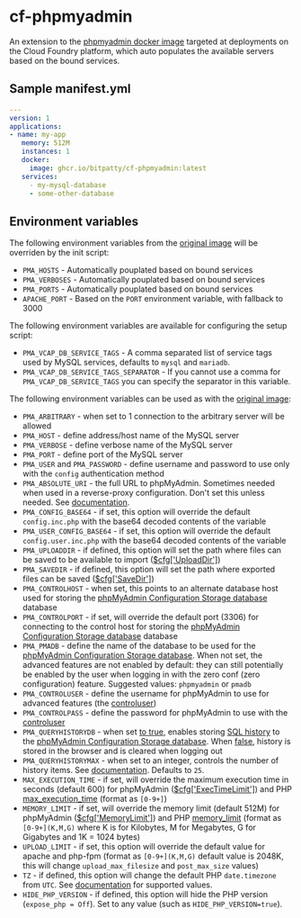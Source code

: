# cf-phpmyadmin

An extension to the [phpmyadmin docker image](https://github.com/phpmyadmin/docker) targeted at deployments on the Cloud Foundry platform, which auto populates the available servers based on the bound services.

## Sample manifest.yml

```yml
---
version: 1
applications:
- name: my-app
   memory: 512M
   instances: 1
   docker:
     image: ghcr.io/bitpatty/cf-phpmyadmin:latest
   services:
     - my-mysql-database
     - some-other-database
```

## Environment variables

The following environment variables from the [original image](https://github.com/phpmyadmin/docker) will be overriden by the init script:

* ``PMA_HOSTS`` - Automatically pouplated based on bound services
* ``PMA_VERBOSES`` - Automatically pouplated based on bound services
* ``PMA_PORTS`` - Automatically pouplated based on bound services
* ``APACHE_PORT`` -  Based on the `PORT` environment variable, with fallback to 3000

The following environment variables are available for configuring the setup script:

* ``PMA_VCAP_DB_SERVICE_TAGS`` - A comma separated list of service tags used by MySQL services, defaults to `mysql` and `mariadb`.
* ``PMA_VCAP_DB_SERVICE_TAGS_SEPARATOR`` - If you cannot use a comma for ``PMA_VCAP_DB_SERVICE_TAGS`` you can specify the separator in this variable.

The following environment variables can be used as with the [original image](https://github.com/phpmyadmin/docker):

* ``PMA_ARBITRARY`` - when set to 1 connection to the arbitrary server will be allowed
* ``PMA_HOST`` - define address/host name of the MySQL server
* ``PMA_VERBOSE`` - define verbose name of the MySQL server
* ``PMA_PORT`` - define port of the MySQL server
* ``PMA_USER`` and ``PMA_PASSWORD`` - define username and password to use only with the `config` authentication method
* ``PMA_ABSOLUTE_URI`` - the full URL to phpMyAdmin. Sometimes needed when used in a reverse-proxy configuration. Don't set this unless needed. See [documentation](https://docs.phpmyadmin.net/en/latest/config.html#cfg_PmaAbsoluteUri).
* ``PMA_CONFIG_BASE64`` - if set, this option will override the default `config.inc.php` with the base64 decoded contents of the variable
* ``PMA_USER_CONFIG_BASE64`` - if set, this option will override the default `config.user.inc.php` with the base64 decoded contents of the variable
* ``PMA_UPLOADDIR`` - if defined, this option will set the path where files can be saved to be available to import ([$cfg['UploadDir']](https://docs.phpmyadmin.net/en/latest/config.html#cfg_UploadDir))
* ``PMA_SAVEDIR`` - if defined, this option will set the path where exported files can be saved ([$cfg['SaveDir']](https://docs.phpmyadmin.net/en/latest/config.html#cfg_SaveDir))
* ``PMA_CONTROLHOST`` - when set, this points to an alternate database host used for storing the [phpMyAdmin Configuration Storage database](https://docs.phpmyadmin.net/en/latest/setup.html#phpmyadmin-configuration-storage) database
* ``PMA_CONTROLPORT`` - if set, will override the default port (3306) for connecting to the control host for storing the [phpMyAdmin Configuration Storage database](https://docs.phpmyadmin.net/en/latest/setup.html#phpmyadmin-configuration-storage) database
* ``PMA_PMADB`` - define the name of the database to be used for the [phpMyAdmin Configuration Storage database](https://docs.phpmyadmin.net/en/latest/setup.html#phpmyadmin-configuration-storage). When not set, the advanced features are not enabled by default: they can still potentially be enabled by the user when logging in with the zero conf (zero configuration) feature. Suggested values: `phpmyadmin` or `pmadb`
* ``PMA_CONTROLUSER`` - define the username for phpMyAdmin to use for advanced features (the [controluser](https://docs.phpmyadmin.net/en/latest/config.html#cfg_Servers_controluser))
* ``PMA_CONTROLPASS`` - define the password for phpMyAdmin to use with the [controluser](https://docs.phpmyadmin.net/en/latest/config.html#cfg_Servers_controlpass)
* ``PMA_QUERYHISTORYDB`` - when set [to true](https://docs.phpmyadmin.net/en/latest/config.html#cfg_QueryHistoryDB), enables storing [SQL history](https://docs.phpmyadmin.net/en/latest/config.html#cfg_Servers_history) to the [phpMyAdmin Configuration Storage database](https://docs.phpmyadmin.net/en/latest/setup.html#phpmyadmin-configuration-storage). When [false](https://docs.phpmyadmin.net/en/latest/config.html#cfg_QueryHistoryDB), history is stored in the browser and is cleared when logging out
* ``PMA_QUERYHISTORYMAX`` - when set to an integer, controls the number of history items. See [documentation](https://docs.phpmyadmin.net/en/latest/config.html#cfg_QueryHistoryMax). Defaults to `25`.
* ``MAX_EXECUTION_TIME`` - if set, will override the maximum execution time in seconds (default 600) for phpMyAdmin ([$cfg['ExecTimeLimit']](https://docs.phpmyadmin.net/en/latest/config.html#cfg_ExecTimeLimit)) and PHP [max_execution_time](https://www.php.net/manual/en/info.configuration.php#ini.max-execution-time) (format as `[0-9+]`)
* ``MEMORY_LIMIT`` - if set, will override the memory limit (default 512M) for phpMyAdmin ([$cfg['MemoryLimit']](https://docs.phpmyadmin.net/en/latest/config.html#cfg_MemoryLimit)) and PHP [memory_limit](https://www.php.net/manual/en/ini.core.php#ini.memory-limit) (format as `[0-9+](K,M,G)` where K is for Kilobytes, M for Megabytes, G for Gigabytes and 1K = 1024 bytes)
* ``UPLOAD_LIMIT`` - if set, this option will override the default value for apache and php-fpm (format as `[0-9+](K,M,G)` default value is 2048K, this will change ``upload_max_filesize`` and ``post_max_size`` values)
* ``TZ`` - if defined, this option will change the default PHP `date.timezone` from `UTC`. See [documentation](https://www.php.net/manual/en/timezones.php) for supported values.
* ``HIDE_PHP_VERSION`` - if defined, this option will hide the PHP version (`expose_php = Off`). Set to any value (such as `HIDE_PHP_VERSION=true`).
